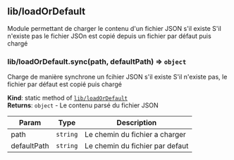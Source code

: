 <a name="module_lib/loadOrDefault"></a>

## lib/loadOrDefault
Module permettant de charger le contenu d'un fichier JSON s'il existeS'il n'existe pas le fichier JSOn est copié depuis un fichier par défaut puis chargé

<a name="module_lib/loadOrDefault.sync"></a>

### lib/loadOrDefault.sync(path, defaultPath) ⇒ <code>object</code>
Charge de manière synchrone un fcihier JSON s'il existeS'il n'existe pas, le fichier par défaut est copié puis chargé

**Kind**: static method of [<code>lib/loadOrDefault</code>](#module_lib/loadOrDefault)  
**Returns**: <code>object</code> - Le contenu parsé du fichier JSON  

| Param | Type | Description |
| --- | --- | --- |
| path | <code>string</code> | Le chemin du fichier a charger |
| defaultPath | <code>string</code> | Le chemin du fichier par defaut |
